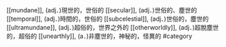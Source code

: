 [[mundane]], (adj．)現世的，世俗的 
[[secular]], (adj．)世俗的、塵世的 
[[temporal]], (adj．)時間的，世俗的 
[[subcelestial]], (adj．)世俗的，塵世的 
[[ultramundane]], (adj．)超俗的，世界之外的 
[[otherworldly]], (adj．)超脫塵世的，超俗的 
[[unearthly]], (a．)非塵世的，神秘的，怪異的 
#category
